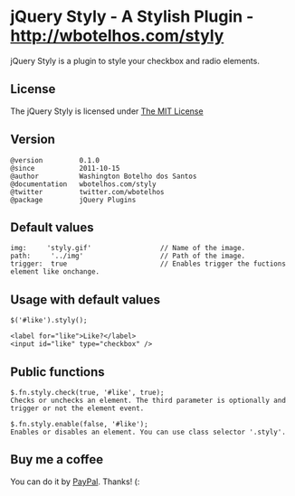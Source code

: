 # jQuery Styly - A Stylish Plugin - http://wbotelhos.com/styly

jQuery Styly is a plugin to style your checkbox and radio elements.

## License

The jQuery Styly is licensed under [The MIT License](http://www.opensource.org/licenses/mit-license.php)

## Version

	@version         0.1.0
	@since           2011-10-15
	@author          Washington Botelho dos Santos
	@documentation   wbotelhos.com/styly
	@twitter         twitter.com/wbotelhos
	@package         jQuery Plugins

## Default values

	img:     'styly.gif'                 // Name of the image.
	path:     '../img'                   // Path of the image.
	trigger:  true                       // Enables trigger the fuctions element like onchange.

## Usage with default values

	$('#like').styly();

	<label for="like">Like?</label>
	<input id="like" type="checkbox" />

## Public functions

	$.fn.styly.check(true, '#like', true);
	Checks or unchecks an element. The third parameter is optionally and trigger or not the element event.

	$.fn.styly.enable(false, '#like');
	Enables or disables an element. You can use class selector '.styly'.

## Buy me a coffee

You can do it by [PayPal](https://www.paypal.com/cgi-bin/webscr?cmd=_donations&business=X8HEP2878NDEG&item_name=jQuery%20Styly). Thanks! (: